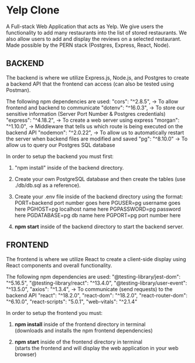 # Yelp Clone

A Full-stack Web Application that acts as Yelp. We give users the functionality to add many restaurants
into the list of stored restaurants. We also allow users to add and display the reviews on a selected
restaurant. Made possible by the PERN stack (Postgres, Express, React, Node).

## BACKEND

The backend is where we utilize Express.js, Node.js, and Postgres to create a backend API that the frontend
can access (can also be tested using Postman).

The following npm dependencies are used:
"cors": "^2.8.5", -> To allow frontend and backend to communicate
"dotenv": "^16.0.3", -> To store our sensitive information (Server Port Number & Postgres credentials)
"express": "^4.18.2", -> To create a web server using express
"morgan": "^1.10.0", -> Middleware that tells us which route is being executed on the backend API
"nodemon": "^2.0.22", -> To allow us to automatically restart the server when backend files are modified and saved
"pg": "^8.10.0" -> To allow us to query our Postgres SQL database

In order to setup the backend you must first:

1. "npm install" inside of the backend directory.

2. Create your own PostgreSQL database and then create the tables (use ./db/db.sql as a reference).

3. Create your .env file inside of the backend directory using the format:
   PORT=backend port number goes here
   PGUSER=pg username goes here
   PGHOST=pg localhost name here
   PGPASSWORD=pg password here
   PGDATABASE=pg db name here
   PGPORT=pg port number here

4. **npm start** inside of the backend directory to start the backend server.

## FRONTEND

The frontend is where we utilize React to create a client-side display using React components and overall
functionality.

The following npm dependencies are used:
"@testing-library/jest-dom": "^5.16.5",
"@testing-library/react": "^13.4.0",
"@testing-library/user-event": "^13.5.0",
"axios": "^1.3.4", -> To communicate (send requests) to the backend API
"react": "^18.2.0",
"react-dom": "^18.2.0",
"react-router-dom": "^6.10.0",
"react-scripts": "5.0.1",
"web-vitals": "^2.1.4"

In order to setup the frontend you must:

1. **npm install** inside of the frontend directory in terminal<br>
   (downloads and installs the npm frontend dependencies)

2. **npm start** inside of the frontend directory in terminal<br>
   (starts the frontend and will display the web application in your web browser)
